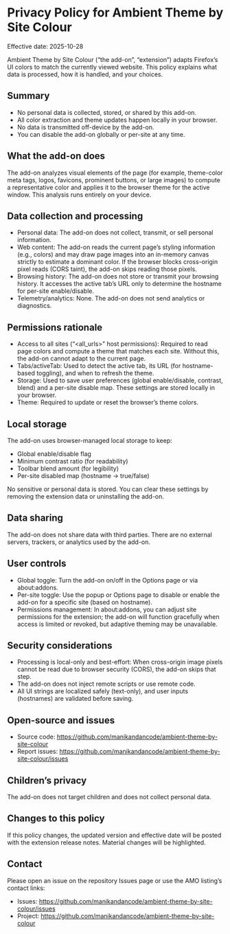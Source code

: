 # Privacy Policy for Ambient Theme by Site Colour

Effective date: 2025-10-28

Ambient Theme by Site Colour (“the add-on”, “extension”) adapts Firefox’s UI colors to match the currently viewed website. This policy explains what data is processed, how it is handled, and your choices.

## Summary
- No personal data is collected, stored, or shared by this add-on.
- All color extraction and theme updates happen locally in your browser.
- No data is transmitted off-device by the add-on.
- You can disable the add-on globally or per-site at any time.

## What the add-on does
The add-on analyzes visual elements of the page (for example, theme-color meta tags, logos, favicons, prominent buttons, or large images) to compute a representative color and applies it to the browser theme for the active window. This analysis runs entirely on your device.

## Data collection and processing
- Personal data: The add-on does not collect, transmit, or sell personal information.
- Web content: The add-on reads the current page’s styling information (e.g., colors) and may draw page images into an in-memory canvas strictly to estimate a dominant color. If the browser blocks cross-origin pixel reads (CORS taint), the add-on skips reading those pixels.
- Browsing history: The add-on does not store or transmit your browsing history. It accesses the active tab’s URL only to determine the hostname for per-site enable/disable.
- Telemetry/analytics: None. The add-on does not send analytics or diagnostics.

## Permissions rationale
- Access to all sites (“<all_urls>” host permissions): Required to read page colors and compute a theme that matches each site. Without this, the add-on cannot adapt to the current page.
- Tabs/activeTab: Used to detect the active tab, its URL (for hostname-based toggling), and when to refresh the theme.
- Storage: Used to save user preferences (global enable/disable, contrast, blend) and a per-site disable map. These settings are stored locally in your browser.
- Theme: Required to update or reset the browser’s theme colors.

## Local storage
The add-on uses browser-managed local storage to keep:
- Global enable/disable flag
- Minimum contrast ratio (for readability)
- Toolbar blend amount (for legibility)
- Per-site disabled map (hostname → true/false)

No sensitive or personal data is stored. You can clear these settings by removing the extension data or uninstalling the add-on.

## Data sharing
The add-on does not share data with third parties. There are no external servers, trackers, or analytics used by the add-on.

## User controls
- Global toggle: Turn the add-on on/off in the Options page or via about:addons.
- Per-site toggle: Use the popup or Options page to disable or enable the add-on for a specific site (based on hostname).
- Permissions management: In about:addons, you can adjust site permissions for the extension; the add-on will function gracefully when access is limited or revoked, but adaptive theming may be unavailable.

## Security considerations
- Processing is local-only and best-effort: When cross-origin image pixels cannot be read due to browser security (CORS), the add-on skips that step.
- The add-on does not inject remote scripts or use remote code.
- All UI strings are localized safely (text-only), and user inputs (hostnames) are validated before saving.

## Open-source and issues
- Source code: https://github.com/manikandancode/ambient-theme-by-site-colour
- Report issues: https://github.com/manikandancode/ambient-theme-by-site-colour/issues

## Children’s privacy
The add-on does not target children and does not collect personal data.

## Changes to this policy
If this policy changes, the updated version and effective date will be posted with the extension release notes. Material changes will be highlighted.

## Contact
Please open an issue on the repository Issues page or use the AMO listing’s contact links:
- Issues: https://github.com/manikandancode/ambient-theme-by-site-colour/issues
- Project: https://github.com/manikandancode/ambient-theme-by-site-colour
